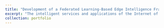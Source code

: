 ```yaml
---
title: "Development of a Federated Learning-Based Edge Intelligence Framework for IoT Network Systems"
excerpt: "The intelligent services and applications of the Internet of Things (IoT), empowered by traditional Artificial Intelligence (AI) techniques, have permeated various aspects of our lives, such as smart healthcare, smart transportation, and smart city initiatives. However, the widespread deployment of these applications and services is expected to result in a massive growth of IoT data at the network edge. Offloading all of this IoT data to remote servers is impractical due to constraints on network resources, potential latency issues, and privacy concerns. Consequently, a distributed collaborative AI approach, specifically Federated Learning (FL), is essential for the development of a framework that can enable multiple intelligent IoT applications. This framework would allow for AI training on distributed IoT devices without the need for data sharing. In this research project, we aim to investigate the development of an FL-based edge intelligence framework that can analyze the potential of FL for enabling a wide range of IoT services. We also plan to provide useful insights and recommendations for various key IoT applications, including smart healthcare, smart transportation, and drone technology."
collection: portfolio
---
```


